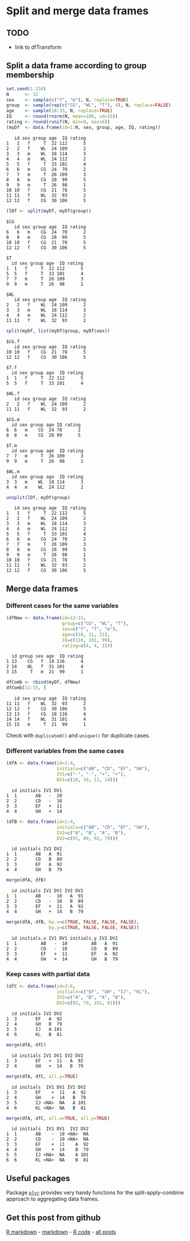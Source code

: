 Split and merge data frames
=========================

TODO
-------------------------

 - link to dfTransform

Split a data frame according to group membership
-------------------------


```r
set.seed(1.234)
N      <- 12
sex    <- sample(c("f", "m"), N, replace=TRUE)
group  <- sample(rep(c("CG", "WL", "T"), 4), N, replace=FALSE)
age    <- sample(18:35, N, replace=TRUE)
IQ     <- round(rnorm(N, mean=100, sd=15))
rating <- round(runif(N, min=0, max=6))
(myDf  <- data.frame(id=1:N, sex, group, age, IQ, rating))
```

```
   id sex group age  IQ rating
1   1   f     T  22 112      5
2   2   f    WL  24 109      2
3   3   m    WL  18 114      3
4   4   m    WL  24 112      2
5   5   f     T  33 101      4
6   6   m    CG  24  70      2
7   7   m     T  26 109      3
8   8   m    CG  28  99      5
9   9   m     T  26  98      1
10 10   f    CG  21  78      5
11 11   f    WL  32  93      2
12 12   f    CG  30 106      5
```



```r
(lDf <- split(myDf, myDf$group))
```

```
$CG
   id sex group age  IQ rating
6   6   m    CG  24  70      2
8   8   m    CG  28  99      5
10 10   f    CG  21  78      5
12 12   f    CG  30 106      5

$T
  id sex group age  IQ rating
1  1   f     T  22 112      5
5  5   f     T  33 101      4
7  7   m     T  26 109      3
9  9   m     T  26  98      1

$WL
   id sex group age  IQ rating
2   2   f    WL  24 109      2
3   3   m    WL  18 114      3
4   4   m    WL  24 112      2
11 11   f    WL  32  93      2

```

```r
split(myDf, list(myDf$group, myDf$sex))
```

```
$CG.f
   id sex group age  IQ rating
10 10   f    CG  21  78      5
12 12   f    CG  30 106      5

$T.f
  id sex group age  IQ rating
1  1   f     T  22 112      5
5  5   f     T  33 101      4

$WL.f
   id sex group age  IQ rating
2   2   f    WL  24 109      2
11 11   f    WL  32  93      2

$CG.m
  id sex group age IQ rating
6  6   m    CG  24 70      2
8  8   m    CG  28 99      5

$T.m
  id sex group age  IQ rating
7  7   m     T  26 109      3
9  9   m     T  26  98      1

$WL.m
  id sex group age  IQ rating
3  3   m    WL  18 114      3
4  4   m    WL  24 112      2

```

```r
unsplit(lDf, myDf$group)
```

```
   id sex group age  IQ rating
1   1   f     T  22 112      5
2   2   f    WL  24 109      2
3   3   m    WL  18 114      3
4   4   m    WL  24 112      2
5   5   f     T  33 101      4
6   6   m    CG  24  70      2
7   7   m     T  26 109      3
8   8   m    CG  28  99      5
9   9   m     T  26  98      1
10 10   f    CG  21  78      5
11 11   f    WL  32  93      2
12 12   f    CG  30 106      5
```


Merge data frames
-------------------------

### Different cases for the same variables


```r
(dfNew <- data.frame(id=13:15,
                     group=c("CG", "WL", "T"),
                     sex=c("f", "f", "m"),
                     age=c(18, 31, 21),
                     IQ=c(116, 101, 99),
                     rating=c(4, 4, 1)))
```

```
  id group sex age  IQ rating
1 13    CG   f  18 116      4
2 14    WL   f  31 101      4
3 15     T   m  21  99      1
```

```r
dfComb <- rbind(myDf, dfNew)
dfComb[11:15, ]
```

```
   id sex group age  IQ rating
11 11   f    WL  32  93      2
12 12   f    CG  30 106      5
13 13   f    CG  18 116      4
14 14   f    WL  31 101      4
15 15   m     T  21  99      1
```


Check with `duplicated()` and `unique()` for duplicate cases.

### Different variables from the same cases


```r
(dfA <- data.frame(id=1:4,
                   initials=c("AB", "CD", "EF", "GH"),
                   IV1=c("-", "-", "+", "+"),
                   DV1=c(10, 10, 11, 14)))
```

```
  id initials IV1 DV1
1  1       AB   -  10
2  2       CD   -  10
3  3       EF   +  11
4  4       GH   +  14
```

```r
(dfB <- data.frame(id=1:4,
                   initials=c("AB", "CD", "EF", "GH"),
                   IV2=c("A", "B", "A", "B"),
                   DV2=c(91, 89, 92, 79)))
```

```
  id initials IV2 DV2
1  1       AB   A  91
2  2       CD   B  89
3  3       EF   A  92
4  4       GH   B  79
```



```r
merge(dfA, dfB)
```

```
  id initials IV1 DV1 IV2 DV2
1  1       AB   -  10   A  91
2  2       CD   -  10   B  89
3  3       EF   +  11   A  92
4  4       GH   +  14   B  79
```

```r
merge(dfA, dfB, by.x=c(TRUE, FALSE, FALSE, FALSE),
                by.y=c(TRUE, FALSE, FALSE, FALSE))
```

```
  id initials.x IV1 DV1 initials.y IV2 DV2
1  1         AB   -  10         AB   A  91
2  2         CD   -  10         CD   B  89
3  3         EF   +  11         EF   A  92
4  4         GH   +  14         GH   B  79
```


### Keep cases with partial data


```r
(dfC <- data.frame(id=3:6,
                   initials=c("EF", "GH", "IJ", "KL"),
                   IV2=c("A", "B", "A", "B"),
                   DV2=c(92, 79, 101, 81)))
```

```
  id initials IV2 DV2
1  3       EF   A  92
2  4       GH   B  79
3  5       IJ   A 101
4  6       KL   B  81
```



```r
merge(dfA, dfC)
```

```
  id initials IV1 DV1 IV2 DV2
1  3       EF   +  11   A  92
2  4       GH   +  14   B  79
```

```r
merge(dfA, dfC, all.y=TRUE)
```

```
  id initials  IV1 DV1 IV2 DV2
1  3       EF    +  11   A  92
2  4       GH    +  14   B  79
3  5       IJ <NA>  NA   A 101
4  6       KL <NA>  NA   B  81
```

```r
merge(dfA, dfC, all.x=TRUE, all.y=TRUE)
```

```
  id initials  IV1 DV1  IV2 DV2
1  1       AB    -  10 <NA>  NA
2  2       CD    -  10 <NA>  NA
3  3       EF    +  11    A  92
4  4       GH    +  14    B  79
5  5       IJ <NA>  NA    A 101
6  6       KL <NA>  NA    B  81
```


Useful packages
-------------------------

Package [`plyr`](http://cran.r-project.org/package=plyr) provides very handy functions for the split-apply-combine approach to aggregating data frames.

Get this post from github
----------------------------------------------

[R markdown](https://github.com/dwoll/RExRepos/raw/master/Rmd/dfSplitMerge.Rmd) - [markdown](https://github.com/dwoll/RExRepos/raw/master/md/dfSplitMerge.md) - [R code](https://github.com/dwoll/RExRepos/raw/master/R/dfSplitMerge.R) - [all posts](https://github.com/dwoll/RExRepos)
